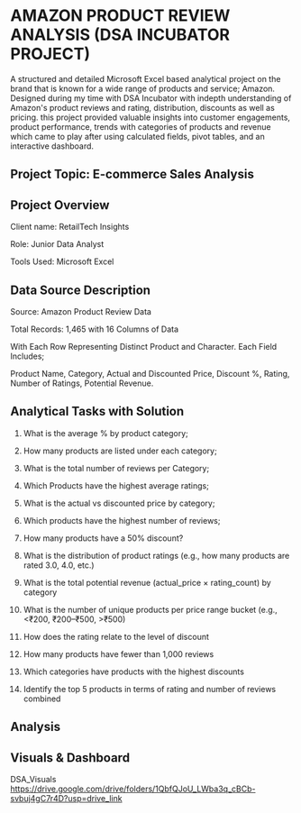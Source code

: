 # AMAZON PRODUCT REVIEW ANALYSIS (DSA INCUBATOR PROJECT)
A structured and detailed Microsoft Excel based analytical project on the brand that is known for a wide range of products and service; Amazon. Designed during my time with DSA Incubator with indepth understanding of Amazon's product reviews and rating, distribution, discounts as well as pricing. this project provided valuable insights into customer engagements, product performance, trends with categories of products and revenue which came to play after using calculated fields, pivot tables,   and an interactive dashboard.
## Project Topic: E-commerce Sales Analysis
## Project Overview
Client name: RetailTech Insights

Role: Junior Data Analyst

Tools Used: Microsoft Excel

## Data Source Description
Source: Amazon Product Review Data

Total Records: 1,465 with 16 Columns of Data

With Each Row Representing Distinct Product and Character. Each Field Includes;

Product Name,
Category,
Actual and Discounted Price,
Discount %,
Rating,
Number of Ratings,
Potential Revenue.

## Analytical Tasks with Solution
1. What is the average % by product category;

2. How many products are listed under each category;

3. What is the total number of reviews per Category;

4. Which Products have the highest average ratings;

5. What is the actual vs discounted price by category;

6. Which products have the highest number of reviews;

7. How many products have a 50% discount?

8. What is the distribution of product ratings (e.g., how many products are rated 3.0, 
4.0, etc.)
   
9. What is the total potential revenue (actual_price × rating_count) by category

10. What is the number of unique products per price range bucket (e.g., <₹200, 
₹200–₹500, >₹500)

11. How does the rating relate to the level of discount

12. How many products have fewer than 1,000 reviews

13. Which categories have products with the highest discounts

14. Identify the top 5 products in terms of rating and number of reviews combined

## Analysis
## Visuals & Dashboard
DSA_Visuals
https://drive.google.com/drive/folders/1QbfQJoU_LWba3q_cBCb-svbuj4gC7r4D?usp=drive_link

